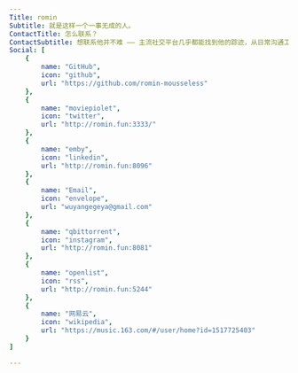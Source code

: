 ```yaml
---
Title: romin
Subtitle: 就是这样一个一事无成的人。
ContactTitle: 怎么联系？
ContactSubtitle: 想联系他并不难 —— 主流社交平台几乎都能找到他的踪迹，从日常沟通工具到行业交流渠道，覆盖还算全面。不过作为 “20 + 阵营” 的一员，他偶尔会有点 “信息小拖延”，比如不小心 “漏看” 消息，导致回复慢半拍，还请多包涵～这里有个高效沟通小提醒：尽量别发 “在吗” 这类需要等回复的开场，直接说清楚你的需求会更省事.
Social: [
    {
        name: "GitHub",
        icon: "github",
        url: "https://github.com/romin-mousseless"
    },
    {
        name: "moviepiolet",
        icon: "twitter",
        url: "http://romin.fun:3333/"
    },
    {
        name: "emby",
        icon: "linkedin",
        url: "http://romin.fun:8096"
    },
    {
        name: "Email",
        icon: "envelope",
        url: "wuyangegeya@gmail.com"
    },
    {
        name: "qbittorrent",
        icon: "instagram",
        url: "http://romin.fun:8081"
    },
    {
        name: "openlist",
        icon: "rss",
        url: "http://romin.fun:5244"
    },
    {
        name: "网易云",
        icon: "wikipedia",
        url: "https://music.163.com/#/user/home?id=1517725403"
    }
]

---
```

